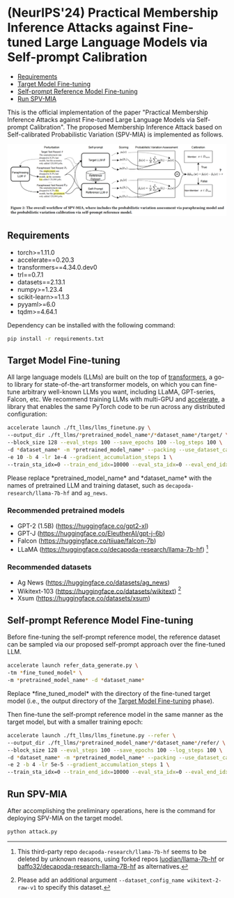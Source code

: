 # (NeurIPS'24) Practical Membership Inference Attacks against Fine-tuned Large Language Models via Self-prompt Calibration

- [Requirements](#requirements)
- [Target Model Fine-tuning](#target-model-fine-tuning)
- [Self-prompt Reference Model Fine-tuning](#self-prompt-reference-model-fine-tuning)
- [Run SPV-MIA](#run-spv-mia)

This is the official implementation of the paper "Practical Membership Inference Attacks against Fine-tuned 
Large Language Models via Self-prompt Calibration".
The proposed Membership Inference Attack based on Self-calibrated Probabilistic Variation (SPV-MIA) is implemented as follows.

![The overall architecture of _SPV-MIA_](./Framework.png)

## Requirements

- torch>=1.11.0
- accelerate==0.20.3
- transformers==4.34.0.dev0
- trl==0.7.1
- datasets==2.13.1
- numpy>=1.23.4
- scikit-learn>=1.1.3
- pyyaml>=6.0
- tqdm>=4.64.1

Dependency can be installed with the following command:

```bash
pip install -r requirements.txt
```


## Target Model Fine-tuning
  All large language models (LLMs) are built on the top of [transformers](https://huggingface.co/docs/transformers/index), 
  a go-to library for state-of-the-art transformer models, on which you can fine-tune arbitrary well-known LLMs you want,
  including LLaMA, GPT-series, Falcon, etc.
  We recommend training LLMs with multi-GPU and [accelerate](https://huggingface.co/docs/accelerate/index), 
  a library that enables the same PyTorch code to be run across any distributed configuration:
  ```bash
  accelerate launch ./ft_llms/llms_finetune.py \
  --output_dir ./ft_llms/*pretrained_model_name*/*dataset_name*/target/ \
  --block_size 128 --eval_steps 100 --save_epochs 100 --log_steps 100 \
  -d *dataset_name* -m *pretrained_model_name* --packing --use_dataset_cache \
  -e 10 -b 4 -lr 1e-4 --gradient_accumulation_steps 1 \
  --train_sta_idx=0 --train_end_idx=10000 --eval_sta_idx=0 --eval_end_idx=1000
  ```

Please replace \*pretrained_model_name\* and \*dataset_name\* with the names of pretrained LLM and training dataset, such as `decapoda-research/llama-7b-hf` and `ag_news`.

### Recommended pretrained models
- GPT-2 (1.5B) (https://huggingface.co/gpt2-xl)
- GPT-J (https://huggingface.co/EleutherAI/gpt-j-6b)
- Falcon (https://huggingface.co/tiiuae/falcon-7b)
- LLaMA (https://huggingface.co/decapoda-research/llama-7b-hf) [^1]

[^1]: This third-party repo `decapoda-research/llama-7b-hf` seems to be deleted by unknown reasons, using forked repos [luodian/llama-7b-hf](https://huggingface.co/luodian/llama-7b-hf) 
or [baffo32/decapoda-research-llama-7B-hf](https://huggingface.co/baffo32/decapoda-research-llama-7B-hf) as alternatives.
### Recommended datasets
- Ag News (https://huggingface.co/datasets/ag_news)
- Wikitext-103 (https://huggingface.co/datasets/wikitext) [^2]
- Xsum (https://huggingface.co/datasets/xsum)

[^2]: Please add an additional argument `--dataset_config_name wikitext-2-raw-v1` to specify this dataset.
## Self-prompt Reference Model Fine-tuning
  Before fine-tuning the self-prompt reference model, the reference dataset can be sampled via our proposed 
  self-prompt approach over the fine-tuned LLM. 
  ```bash
  accelerate launch refer_data_generate.py \
  -tm *fine_tuned_model* \
  -m *pretrained_model_name* -d *dataset_name*
  ```
  Replace \*fine_tuned_model\* with the directory of the fine-tuned target model (i.e., the output directory of 
  the [Target Model Fine-tuning](#target-model-fine-tuning) phase). 

 Then fine-tune the self-prompt reference model in the same manner as the target model, but with a smaller training epoch:
```bash
accelerate launch ./ft_llms/llms_finetune.py --refer \
--output_dir ./ft_llms/*pretrained_model_name*/*dataset_name*/refer/ \
--block_size 128 --eval_steps 100 --save_epochs 100 --log_steps 100 \
-d *dataset_name* -m *pretrained_model_name* --packing --use_dataset_cache \
-e 2 -b 4 -lr 5e-5 --gradient_accumulation_steps 1 \
--train_sta_idx=0 --train_end_idx=10000 --eval_sta_idx=0 --eval_end_idx=1000
```


## Run SPV-MIA
After accomplishing the preliminary operations, here is the command for deploying SPV-MIA on the target model.
```bash
python attack.py
```
